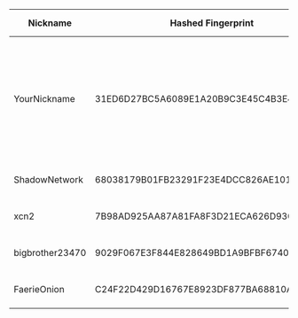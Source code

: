 | Nickname |  Hashed Fingerprint	| Or Addresses | Contact | Running | Flags | Last Seen | First Seen | Last Restarted | Advertised Bandwidth | Platform | Version | Version Status | Recommended Version | Verified hostnames | Exit policy |
|---|---|---|---|---|---|---|---|---|---|---|---|---|---|---|---|
|YourNickname | 31ED6D27BC5A6089E1A20B9C3E45C4B3E4EA51AA | ["69.62.120.155:443","[2a02:4780:41:a921::1]:443"] | Anonymous <nobody AT example DOT com> | true | Exit, Running, V2Dir, Valid | 2025-10-12 12:00:00 | 2025-10-12 11:00:00 | 2025-10-12 10:17:23 | 277504 | Tor 0.4.8.19 on Linux | 0.4.8.19 | recommended | true | ["srv756455.hstgr.cloud"] | ["reject 0.0.0.0/8:*","reject 169.254.0.0/16:*","reject 127.0.0.0/8:*","reject 192.168.0.0/16:*","reject 10.0.0.0/8:*","reject 172.16.0.0/12:*","reject 69.62.120.155:*","reject *:25","reject *:465","reject *:587","accept *:*"]|
|ShadowNetwork | 68038179B01FB23291F23E4DCC826AE101F5EA61 | ["161.230.71.100:9001"] | userutility@protonmail.com | true | Running, V2Dir, Valid | 2025-10-12 12:00:00 | 2025-10-12 04:00:00 | 2025-10-12 03:19:43 | 0 | Tor 0.4.8.19 on Linux | 0.4.8.19 | recommended | true | N/A | ["reject *:*"]|
|xcn2 | 7B98AD925AA87A81FA8F3D21ECA626D930CCB39F | ["88.214.56.223:443"] | Random Person nobody@tor.org | true | Running, V2Dir, Valid | 2025-10-12 12:00:00 | 2025-10-12 08:00:00 | 2025-10-12 07:17:32 | 0 | Tor 0.4.8.14 on Linux | 0.4.8.14 | recommended | true | N/A | ["reject *:*"]|
|bigbrother23470 | 9029F067E3F844E828649BD1A9BFBF6740FE5C0C | ["82.66.10.17:9002","[2a01:e0a:3e0:6c31:e219:c5b9:ca08:dc50]:9002"] | Random Person <tor AT conti dash usa dot net> | true | Running, V2Dir, Valid | 2025-10-12 12:00:00 | 2025-10-12 08:00:00 | 2025-10-12 07:41:53 | 0 | Tor 0.4.8.10 on Linux | 0.4.8.10 | recommended | true | N/A | ["reject *:*"]|
|FaerieOnion | C24F22D429D16767E8923DF877BA68810A983937 | ["119.17.158.221:15151"] | N/A | true | Running, V2Dir, Valid | 2025-10-12 12:00:00 | 2025-10-12 07:00:00 | 2025-10-12 10:42:17 | 286720 | Tor 0.4.8.18 on Linux | 0.4.8.18 | recommended | true | ["119-17-158-221.77119e.mel.static.aussiebb.net"] | ["reject *:*"]|
